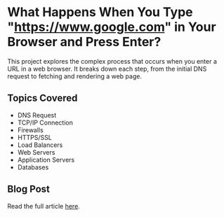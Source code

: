 # What Happens When You Type "https://www.google.com" in Your Browser and Press Enter?

This project explores the complex process that occurs when you enter a URL in a web browser. It breaks down each step, from the initial DNS request to fetching and rendering a web page.

## Topics Covered
- DNS Request
- TCP/IP Connection
- Firewalls
- HTTPS/SSL
- Load Balancers
- Web Servers
- Application Servers
- Databases

## Blog Post
Read the full article [here](<INSERT_BLOG_URL>).
